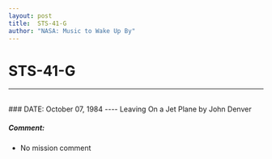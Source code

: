 ```yaml
---
layout: post
title:  STS-41-G
author: "NASA: Music to Wake Up By"
---
```


# STS-41-G
----
<br/>
### DATE: October 07, 1984
----
Leaving On a Jet Plane by John Denver

##### Comment:
* No mission comment

